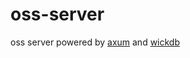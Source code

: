 # oss-server
oss server powered by [axum](https://github.com/tokio-rs/axum) and [wickdb](https://github.com/Fullstop000/wickdb)
